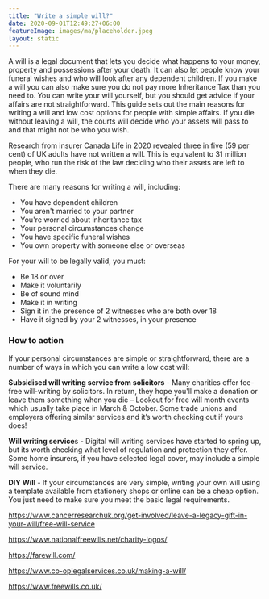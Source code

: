 ```yaml
---
title: "Write a simple will?"
date: 2020-09-01T12:49:27+06:00
featureImage: images/ma/placeholder.jpeg
layout: static
---
```

A will is a legal document that lets you decide what happens to your money, property and possessions after your death. It can also let people know your funeral wishes and who will look after any dependent children. If you make a will you can also make sure you do not pay more Inheritance Tax than you need to.
You can write your will yourself, but you should get advice if your affairs are not straightforward.  This guide sets out the main reasons for writing a will and low cost options for people with simple affairs. 
If you die without leaving a will, the courts will decide who your assets will pass to and that might not be who you wish.


Research from insurer Canada Life in 2020 revealed three in five (59 per cent) of UK adults have not written a will.  This is equivalent to 31 million people, who run the risk of the law deciding who their assets are left to when they die.


There are many reasons for writing a will, including:
- You have dependent children
- You aren't married to your partner 
- You're worried about inheritance tax
- Your personal circumstances change
- You have specific funeral wishes
- You own property with someone else or overseas 

For your will to be legally valid, you must:
- Be 18 or over
- Make it voluntarily
- Be of sound mind
- Make it in writing
- Sign it in the presence of 2 witnesses who are both over 18
- Have it signed by your 2 witnesses, in your presence

### How to action
If your personal circumstances are simple or straightforward, there are a number of ways in which you can write a low cost will:

**Subsidised will writing service from solicitors** - Many charities offer fee-free will-writing by solicitors. In return, they hope you'll make a donation or leave them something when you die – Lookout for free will month events which usually take place in March & October.  Some trade unions and employers offering similar services and it’s worth checking out if yours does!

**Will writing service**s - Digital will writing services have started to spring up, but its worth checking what level of regulation and protection they offer.  Some home insurers, if you have selected legal cover, may include a simple will service.

**DIY Will** - If your circumstances are very simple, writing your own will using a template available from stationery shops or online can be a cheap option.  You just need to make sure you meet the basic legal requirements.


https://www.cancerresearchuk.org/get-involved/leave-a-legacy-gift-in-your-will/free-will-service 

https://www.nationalfreewills.net/charity-logos/

https://farewill.com/

https://www.co-oplegalservices.co.uk/making-a-will/

https://www.freewills.co.uk/ 
